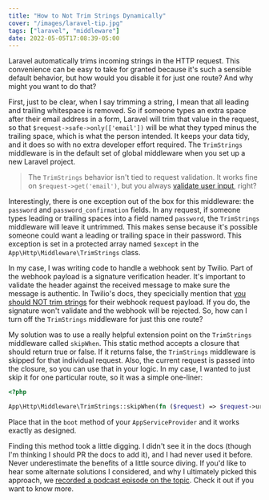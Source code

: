 ```yaml
---
title: "How to Not Trim Strings Dynamically"
cover: "/images/laravel-tip.jpg"
tags: ["laravel", "middleware"]
date: 2022-05-05T17:08:39-05:00
---
```


Laravel automatically trims incoming strings in the HTTP request. This convenience can be easy to take for granted because it's such a sensible default behavior, but how would you disable it for just one route? And why might you want to do that?

<!--more-->

First, just to be clear, when I say trimming a string, I mean that all leading and trailing whitespace is removed. So if someone types an extra space after their email address in a form, Laravel will trim that value in the request, so that `$request->safe->only(['email'])` will be what they typed minus the trailing space, which is what the person intended. It keeps your data tidy, and it does so with no extra developer effort required. The `TrimStrings` middleware is in the default set of global middleware when you set up a new Laravel project.

> The `TrimStrings` behavior isn't tied to request validation. It works fine on `$request->get('email')`, but you always [validate user input](https://masteringlaravel.io/laravel-validation-book?ref=jc), right?

Interestingly, there is one exception out of the box for this middleware: the `password` and `password_confirmation` fields. In any request, if someone types leading or trailing spaces into a field named `password`, the `TrimStrings` middleware will leave it untrimmed. This makes sense because it's possible someone could want a leading or trailing space in their password. This exception is set in a protected array named `$except` in the `App\Http\Middleware\TrimStrings` class.

In my case, I was writing code to handle a webhook sent by Twilio. Part of the webhook payload is a signature verification header. It's important to validate the header against the received message to make sure the message is authentic. In Twilio's docs, they specicially mention that [you should NOT trim strings](https://www.twilio.com/docs/usage/security#notes) for their webhook request payload. If you do, the signature won't validate and the webhook will be rejected. So, how can I turn off the `TrimStrings` middleware for just this one route?

My solution was to use a really helpful extension point on the `TrimStrings` middleware called `skipWhen`. This static method accepts a closure that should return true or false. If it returns false, the `TrimStrings` middleware is skipped for that individual request. Also, the current request is passed into the closure, so you can use that in your logic. In my case, I wanted to just skip it for one particular route, so it was a simple one-liner:

```php
<?php

App\Http\Middleware\TrimStrings::skipWhen(fn ($request) => $request->url() === route('api.v2.webhooks.webhook-client-twilio-conversations'));
```

Place that in the `boot` method of your `AppServiceProvider` and it works exactly as designed.

Finding this method took a little digging. I didn't see it in the docs (though I'm thinking I should PR the docs to add it), and I had never used it before. Never underestimate the benefits of a little source diving. If you'd like to hear some alternate solutions I considered, and why I ultimately picked this approach, we [recorded a podcast episode on the topic](https://show.nocompromises.io/episodes/should-i-write-this-weird-code-or-is-there-a-laravel-feature-i-can-use-instead). Check it out if you want to know more.

